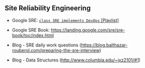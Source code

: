 ## Site Reliability Engineering

* Google SRE: [`class SRE implements DevOps` [Playlist]](https://www.youtube.com/watch?v=uTEL8Ff1Zvk&list=PLIivdWyY5sqJrKl7D2u-gmis8h9K66qoj)
* Google SRE Book: https://landing.google.com/sre/sre-book/toc/index.html

* Blog - SRE daily work questions (https://blog.balthazar-rouberol.com/preparing-the-sre-interview)
* Blog - Data Structures (http://www.columbia.edu/~jxz2101/#1)  
